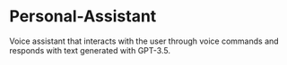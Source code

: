 # Personal-Assistant
Voice assistant that interacts with the user through voice commands and responds with text generated with GPT-3.5.

